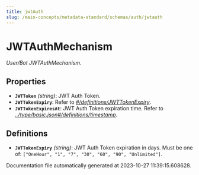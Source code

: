 ```yaml
---
title: jwtAuth
slug: /main-concepts/metadata-standard/schemas/auth/jwtauth
---
```


# JWTAuthMechanism

*User/Bot JWTAuthMechanism.*

## Properties

- **`JWTToken`** *(string)*: JWT Auth Token.
- **`JWTTokenExpiry`**: Refer to *[#/definitions/JWTTokenExpiry](#definitions/JWTTokenExpiry)*.
- **`JWTTokenExpiresAt`**: JWT Auth Token expiration time. Refer to *[../type/basic.json#/definitions/timestamp](#/type/basic.json#/definitions/timestamp)*.
## Definitions

- <a id="definitions/JWTTokenExpiry"></a>**`JWTTokenExpiry`** *(string)*: JWT Auth Token expiration in days. Must be one of: `["OneHour", "1", "7", "30", "60", "90", "Unlimited"]`.


Documentation file automatically generated at 2023-10-27 11:39:15.608628.
